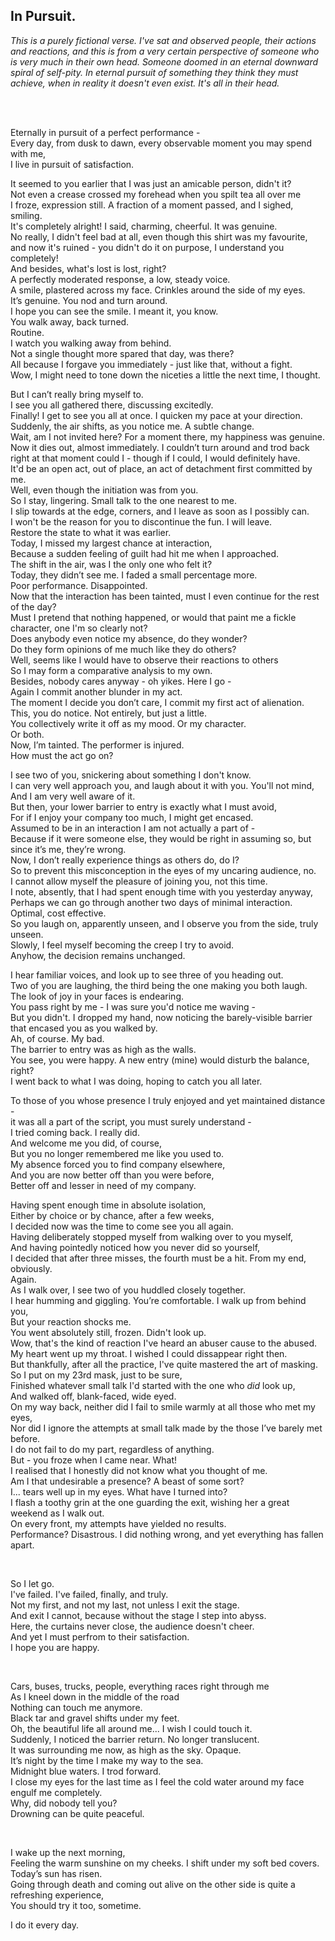 ## In Pursuit.

<p><i>This is a purely fictional verse. I've sat and observed people, their actions and reactions, and this is from a very certain perspective of someone who is very much in their own head. Someone doomed in an eternal downward spiral of self-pity. In eternal pursuit of something they think they must achieve, when in reality it doesn't even exist. It's all in their head.</i></p>

<br><br>

<p>Eternally in pursuit of a perfect performance -<br>
Every day, from dusk to dawn, every observable moment you may spend with me,<br>
I live in pursuit of satisfaction.</p>

<p>It seemed to you earlier that I was just an amicable person, didn't it?<br>
Not even a crease crossed my forehead when you spilt tea all over me<br>
I froze, expression still. A fraction of a moment passed, and I sighed, smiling.<br>
It's completely alright! I said, charming, cheerful. It was genuine.<br>
No really, I didn't feel bad at all, even though this shirt was my favourite, and now it's ruined - you didn't do it on purpose, I understand you completely!<br>
And besides, what's lost is lost, right?<br>
A perfectly moderated response, a low, steady voice.<br>
A smile, plastered across my face. Crinkles around the side of my eyes.<br>
It’s genuine. You nod and turn around.<br>
I hope you can see the smile. I meant it, you know.<br>
You walk away, back turned.<br>
Routine.<br>
I watch you walking away from behind.<br>
Not a single thought more spared that day, was there?<br>
All because I forgave you immediately - just like that, without a fight.<br>
Wow, I might need to tone down the niceties a little the next time, I thought.</p>

<p>But I can’t really bring myself to.<br>
I see you all gathered there, discussing excitedly.<br>
Finally! I get to see you all at once. I quicken my pace at your direction.<br>
Suddenly, the air shifts, as you notice me. A subtle change.<br>
Wait, am I not invited here? For a moment there, my happiness was genuine.<br>
Now it dies out, almost immediately. I couldn’t turn around and trod back right at that moment could I - though if I could, I would definitely have.<br>
It'd be an open act, out of place, an act of detachment first committed by me.<br>
Well, even though the initiation was from you.<br>
So I stay, lingering. Small talk to the one nearest to me.<br>
I slip towards at the edge, corners, and I leave as soon as I possibly can.<br>
I won't be the reason for you to discontinue the fun. I will leave.<br>
Restore the state to what it was earlier.<br>
Today, I missed my largest chance at interaction,<br>
Because a sudden feeling of guilt had hit me when I approached.<br>
The shift in the air, was I the only one who felt it?<br>
Today, they didn’t see me. I faded a small percentage more.<br>
Poor performance. Disappointed.<br>
Now that the interaction has been tainted, must I even continue for the rest of the day?<br>
Must I pretend that nothing happened, or would that paint me a fickle character, one I'm so clearly not?<br>
Does anybody even notice my absence, do they wonder?<br>
Do they form opinions of me much like they do others?<br>
Well, seems like I would have to observe their reactions to others<br>
So I may form a comparative analysis to my own.<br>
Besides, nobody cares anyway - oh yikes. Here I go -<br>
Again I commit another blunder in my act.<br>
The moment I decide you don’t care, I commit my first act of alienation.<br>
This, you do notice. Not entirely, but just a little.<br>
You collectively write it off as my mood. Or my character.<br>
Or both.<br>
Now, I’m tainted. The performer is injured.<br>
How must the act go on?</p>

<p>I see two of you, snickering about something I don't know.<br>
I can very well approach you, and laugh about it with you. You'll not mind,<br>
And I am very well aware of it.<br>
But then, your lower barrier to entry is exactly what I must avoid,<br>
For if I enjoy your company too much, I might get encased.<br>
Assumed to be in an interaction I am not actually a part of -<br>
Because if it were someone else, they would be right in assuming so, but since it’s me, they’re wrong.<br>
Now, I don’t really experience things as others do, do I?<br>
So to prevent this misconception in the eyes of my uncaring audience, no.<br>
I cannot allow myself the pleasure of joining you, not this time.<br>
I note, absently, that I had spent enough time with you yesterday anyway,<br>
Perhaps we can go through another two days of minimal interaction. Optimal, cost effective.<br>
So you laugh on, apparently unseen, and I observe you from the side, truly unseen.<br>
Slowly, I feel myself becoming the creep I try to avoid.<br>
Anyhow, the decision remains unchanged.</p>

<p>I hear familiar voices, and look up to see three of you heading out.<br>
Two of you are laughing, the third being the one making you both laugh.<br>
The look of joy in your faces is endearing.<br>
You pass right by me - I was sure you'd notice me waving -<br>
But you didn't. I dropped my hand, now noticing the barely-visible barrier that encased you as you walked by.<br>
Ah, of course. My bad.<br>
The barrier to entry was as high as the walls.<br>
You see, you were happy. A new entry (mine) would disturb the balance, right?<br>
I went back to what I was doing, hoping to catch you all later.</p>

<p>To those of you whose presence I truly enjoyed and yet maintained distance -<br>
it was all a part of the script, you must surely understand -<br>
I tried coming back. I really did.<br>
And welcome me you did, of course,<br>
But you no longer remembered me like you used to.<br>
My absence forced you to find company elsewhere,<br>
And you are now better off than you were before,<br>
Better off and lesser in need of my company.</p>

<p>Having spent enough time in absolute isolation,<br>
Either by choice or by chance, after a few weeks,<br>
I decided now was the time to come see you all again.<br>
Having deliberately stopped myself from walking over to you myself,<br>
And having pointedly noticed how you never did so yourself,<br>
I decided that after three misses, the fourth must be a hit. From my end, obviously.<br>
Again.<br>
As I walk over, I see two of you huddled closely together.<br>
I hear humming and giggling. You’re comfortable. I walk up from behind you,<br>
But your reaction shocks me.<br>
You went absolutely still, frozen. Didn't look up.<br>
Wow, that's the kind of reaction I've heard an abuser cause to the abused.<br>
My heart went up my throat. I wished I could dissappear right then.<br>
But thankfully, after all the practice, I've quite mastered the art of masking.<br>
So I put on my 23rd mask, just to be sure,<br>
Finished whatever small talk I'd started with the one who <i>did</i> look up,<br>
And walked off, blank-faced, wide eyed.<br>
On my way back, neither did I fail to smile warmly at all those who met my eyes,<br>
Nor did I ignore the attempts at small talk made by the those I’ve barely met before.<br>
I do not fail to do my part, regardless of anything.<br>
But - you froze when I came near. What!<br>
I realised that I honestly did not know what you thought of me.<br>
Am I that undesirable a presence? A beast of some sort?<br>
I... tears well up in my eyes. What have I turned into?<br>
I flash a toothy grin at the one guarding the exit, wishing her a great weekend as I walk out.<br>
On every front, my attempts have yielded no results.<br>
Performance? Disastrous. I did nothing wrong, and yet everything has fallen apart.</p>
<br>
<p>So I let go.<br>
I've failed. I've failed, finally, and truly.<br>
Not my first, and not my last, not unless I exit the stage.<br>
And exit I cannot, because without the stage I step into abyss.<br>
Here, the curtains never close, the audience doesn't cheer.<br>
And yet I must perfrom to their satisfaction.<br>
I hope you are happy.</p>
<br>
<p>Cars, buses, trucks, people, everything races right through me<br>
As I kneel down in the middle of the road<br>
Nothing can touch me anymore.<br>
Black tar and gravel shifts under my feet.<br>
Oh, the beautiful life all around me... I wish I could touch it.<br>
Suddenly, I noticed the barrier return. No longer translucent.<br>
It was surrounding me now, as high as the sky. Opaque.<br>
It’s night by the time I make my way to the sea.<br>
Midnight blue waters. I trod forward.<br>
I close my eyes for the last time as I feel the cold water around my face engulf me completely.<br>
Why, did nobody tell you?<br>
Drowning can be quite peaceful.</p>

<br>
<p>I wake up the next morning,<br>
Feeling the warm sunshine on my cheeks. I shift under my soft bed covers.<br>
Today’s sun has risen.<br>
Going through death and coming out alive on the other side is quite a refreshing experience,<br>
You should try it too, sometime.</p>

<p>I do it every day.</p>
